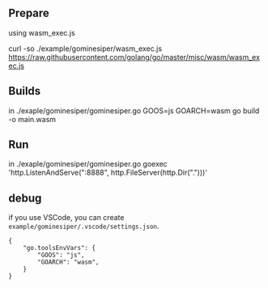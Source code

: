 ## Prepare
using wasm_exec.js

curl -so ./example/gominesiper/wasm_exec.js https://raw.githubusercontent.com/golang/go/master/misc/wasm/wasm_exec.js

## Builds
in ./exaple/gominesiper/gominesiper.go
GOOS=js GOARCH=wasm go build -o main.wasm

## Run
in ./exaple/gominesiper/gominesiper.go
goexec 'http.ListenAndServe(":8888", http.FileServer(http.Dir(".")))'

## debug
if you use VSCode, you can create `example/gominesiper/.vscode/settings.json`.

```
{
    "go.toolsEnvVars": {
        "GOOS": "js",
        "GOARCH": "wasm",
    }
}
```